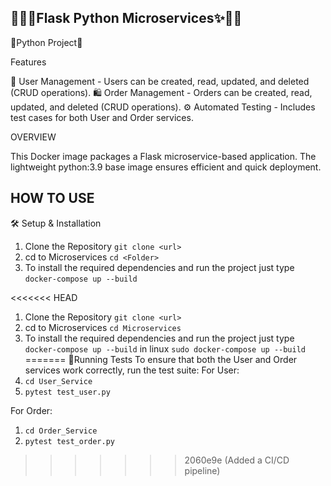 ## 🐱‍🏍✨Flask Python Microservices✨🐱‍🏍

🐍Python Project🐍

Features

💼 User Management - Users can be created, read, updated, and deleted (CRUD operations).
🛍️ Order Management - Orders can be created, read, updated, and deleted (CRUD operations).
⚙️ Automated Testing - Includes test cases for both User and Order services.

OVERVIEW

This Docker image packages a Flask microservice-based application. The lightweight python:3.9 base image ensures efficient and quick deployment.

## HOW TO USE 
🛠️ Setup & Installation

1. Clone the Repository 
```git clone <url>```
2. cd to Microservices 
```cd <Folder>```
3. To install the required dependencies and run the project just type 
```docker-compose up --build```

<<<<<<< HEAD
1. Clone the Repository ```git clone <url>```
2. cd to Microservices ```cd Microservices```
3. To install the required dependencies and run the project just type ```docker-compose up --build``` in linux ```sudo docker-compose up --build```
=======
📝Running Tests
To ensure that both the User and Order services work correctly, run the test suite:
For User:
1. ```cd User_Service```
2. ```pytest test_user.py```

For Order:
1. ```cd Order_Service```
2. ```pytest test_order.py```
>>>>>>> 2060e9e (Added a CI/CD pipeline)


